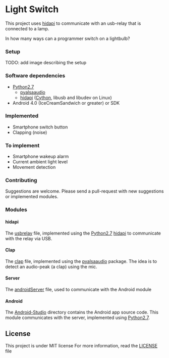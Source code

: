 # Light Switch
This project uses [hidapi] to communicate with an usb-relay that is connected to a lamp.  

In how many ways can a programmer switch on a lightbulb?

### Setup
TODO: add image describing the setup

### Software dependencies
* [Python2.7]
	* [pyalsaaudio](https://github.com/larsimmisch/pyalsaaudio/#installation)
	* [hidapi] ([Cython](http://cython.org/#download), libusb and libudev on Linux)
* Android 4.0 (IceCreamSandwich or greater) or SDK

### Implemented
* Smartphone switch button
* Clapping (noise)

### To implement
* Smartphone wakeup alarm
* Current ambient light level
* Movement detection

### Contributing
Suggestions are welcome. Please send a pull-request with new suggestions or implemented modules.

### Modules
#### hidapi
The [usbrelay](usbrelay.py) file, implemented using the [Python2.7] [hidapi] to communicate with the relay via USB.

#### Clap
The [clap](clap.py) file, implemented using the [pyalsaaudio] package. The idea is to detect an audio-peak (a clap) using the mic.

#### Server
The [androidServer](androidServer.py) file, used to communicate with the Android module

#### Android
The [Android-Studio](Android-Studio) directory contains the Android app source code. This module communicates with the server, implemented using [Python2.7].

## License
This project is under MIT license
For more information, read the [LICENSE](LICENSE) file

[hidapi]: https://pypi.python.org/pypi/hidapi/0.7.99.post10
[Python2.7]: https://www.python.org/download/releases/2.7/
[pyalsaaudio]: https://github.com/larsimmisch/pyalsaaudio/
